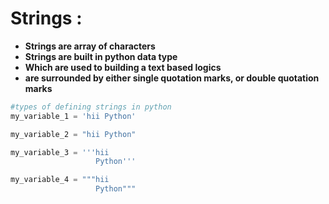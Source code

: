# Strings :

- **Strings are array of characters**
- **Strings are built in python data type**
- **Which are used to building a text based logics**
- **are surrounded by either single quotation marks, or double quotation marks**

```python
#types of defining strings in python
my_variable_1 = 'hii Python' 

my_variable_2 = "hii Python"

my_variable_3 = '''hii 
                   Python'''

my_variable_4 = """hii 
                   Python"""
```